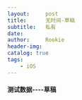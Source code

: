 ```yaml
---
layout:     post
title:      无时间-草稿
subtitle:   私有
date:       
author:     Rookie
header-img: 
catalog: true
tags:
    - iOS
---
```


#### 测试数据----草稿